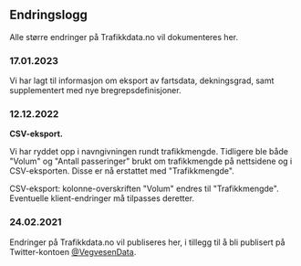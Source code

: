 ## Endringslogg

Alle større endringer på Trafikkdata.no vil dokumenteres her.

### 17.01.2023

Vi har lagt til informasjon om eksport av fartsdata, dekningsgrad, samt supplementert med nye bregrepsdefinisjoner.

### 12.12.2022

**CSV-eksport.**

Vi har ryddet opp i navngivningen rundt trafikkmengde.
Tidligere ble både "Volum" og "Antall passeringer" brukt om trafikkmengde på nettsidene og i CSV-eksporten. Disse er nå erstattet med "Trafikkmengde".

CSV-eksport: kolonne-overskriften "Volum" endres til "Trafikkmengde". Eventuelle klient-endringer må tilpasses deretter.

### 24.02.2021

Endringer på Trafikkdata.no vil publiseres her, i tillegg til å bli publisert på Twitter-kontoen <ins>[@VegvesenData](https://twitter.com/vegvesendata)</ins>. 
